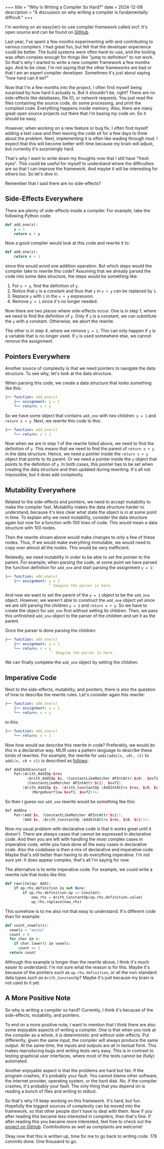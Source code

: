 +++
title = "Why Is Writing a Compiler So Hard?"
date = 2024-12-08
description = "A discussion on why writing a compiler is fundamentally difficult."
+++

<div class="background-info">

I'm working on an easy(ier)-to-use compiler framework called xrcf.
It's open source and can be found on [GitHub](https://github.com/rikhuijzer/xrcf).

</div>

Last year, I've spent a few months experimenting with and contributing to various compilers.
I had great fun, but felt that the developer experience could be better.
The build systems were often hard-to-use, and the tooling was often complex enough for things like "jump to definition" to not work.
So that's why I started to write a new compiler framework a few months ago.
And to be clear, I'm not saying that the other frameworks are bad or that I am an expert compiler developer.
Sometimes it's just about saying "how hard can it be?"

Now that I'm a few months into the project, I often find myself being surprised by how hard it actually is.
But it shouldn't be, right?
There are no side-effects like databases, file IO, or network requests.
You just read the files containing the source code, do some processing, and print the compiled code.
Everything happens inside memory.
Also, there are many great open source projects out there that I'm basing my code on.
So it should be easy.

However, when working on a new feature or bug fix, I often find myself adding a test case and then leaving the code sit for a few days to think about the problem.
Next, implementing it is often like wading through mud.
I expect that this will become better with time because my brain will adjust, but currently it's surprisingly hard.

That's why I want to write down my thoughts now that I still have "fresh eyes".
This could be useful for myself to understand where the difficulties are so that I can improve the framework.
And maybe it will be interesting for others too.
So let's dive in.

Remember that I said there are no side-effects?

## Side-Effects Everywhere

There are plenty of side-effects inside a compiler.
For example, take the following Python code:

```python
def add_one(x):
    y = 1
    return x + y
```

Now a good compiler would look at this code and rewrite it to:

```python
def add_one(x):
    return x + 1
```

since this would avoid one addition operation.
But which steps would the compiler take to rewrite this code?
Assuming that we already parsed the code into some data structure, the steps would be something like:

1. For `x + y`, find the definition of `y`.
2. Notice that `y` is a constant and thus that `y` in `x + y` can be replaced by `1`.
3. Replace `y` with `1` in the `x + y` expression.
4. Remove `y = 1` since it's no longer needed.

Now there are two places where side-effects occur.
One is in step 1, where we need to find the definition of `y`.
Only if `y` is a constant, we can substitute the `y` with a constant.
Otherwise, we abort the rewrite.

The other is in step 4, where we remove `y = 1`.
This can only happen if `y` is a variable that is no longer used.
If `y` is used somewhere else, we cannot remove the assignment.

## Pointers Everywhere

Another source of complexity is that we need pointers to navigate the data structure.
To see why, let's look at the data structure.

When parsing this code, we create a data structure that looks something like this:

```yaml
├── function: add_one(x)
    ├── assignment: y = 1
    └── return: x + y
```

So we have some object that contains `add_one` with two children: `y = 1` and `return x + y`.
Next, we rewrite this code to this:

```yaml
├── function: add_one(x)
    └── return: x + 1
```

Now when we are in step 1 of the rewrite listed above, we need to find the definition of `y`.
This means that we need to find the parent of `return x + y` in the data structure.
Hence, we need a pointer inside the `return x + y` object that points to its parent.
Or we need a pointer inside the `y` object that points to the definition of `y`.
In both cases, this pointer has to be set when creating the data structure and then updated during rewriting.
It's all not impossible, but it does add complexity.

## Mutability Everywhere

Related to the side-effects and pointers, we need to accept mutability to make the compiler fast.
Mutability makes the data structure harder to understand, because it's less clear what state the object is in at some point in time.
To explain why we need mutability, consider the data structure again but now for a function with 100 lines of code.
This would mean a data structure with 100 nodes.

Then the rewrite shown above would make changes to only a few of these nodes.
Thus, if we would make everything immutable, we would need to copy over almost all the nodes.
This would be very inefficient.

Relatedly, we need mutability in order to be able to set the pointer to the parent.
For example, when parsing the code, at some point we have parsed the function definition for `add_one` and start parsing the assignment `y = 1`:

```yaml
├── function: add_one(x)
    ├── assignment: y = 1
                    ^ Imagine the parser is here.
```

And now we want to set the parent of the `y = 1` object to be the `add_one` object.
However, we weren't able to construct the `add_one` object yet since we are still parsing the children `y = 1` and `return x + y`.
So we have to create the object for `add_one` first without setting its children.
Then, we pass this unfinished `add_one` object to the parser of the children and set it as the parent.

Once the parser is done parsing the children:

```yaml
├── function: add_one(x)
    ├── assignment: y = 1
    └── return: x + y
                     ^ Imagine the parser is here.
```

We can finally complete the `add_one` object by setting the children.

## Imperative Code

Next to the side-effects, mutability, and pointers, there is also the question of how to describe the rewrite rules.
Let's consider again this rewrite:

```yaml
├── function: add_one(x)
    ├── assignment: y = 1
    └── return: x + y
```

to this:

```yaml
├── function: add_one(x)
    └── return: x + 1
```

Now how would we describe this rewrite in code?
Preferably, we would do this in a declarative way.
MLIR uses a pattern language to describe these kinds of rewrites.
For example, the rewrite for `addi(addi(x, c0), c1)` to `addi(x, c0 + c1)` is described as
[follows](
https://github.com/llvm/llvm-project/blob/6c062afc2e6ed4329e1e14cb011913195a5356fa/mlir/lib/Dialect/Arith/IR/ArithCanonicalization.td#L42-L48):

```cpp
def AddIAddConstant :
    Pat<(Arith_AddIOp:$res
          (Arith_AddIOp $x, (ConstantLikeMatcher APIntAttr:$c0), $ovf1),
          (ConstantLikeMatcher APIntAttr:$c1), $ovf2),
        (Arith_AddIOp $x, (Arith_ConstantOp (AddIntAttrs $res, $c0, $c1)),
            (MergeOverflow $ovf1, $ovf2))>;
```

So then I guess our `add_one` rewrite would be something like this:

```cpp
def AddOne :
    Pat<(Add $x, (ConstantLikeMatcher APIntAttr:$c1)),
        (Add $x, (Arith_ConstantOp (AddIntAttrs $res, $c0, $c1))>;
```

Now my usual problem with declarative code is that it works great until it doesn't.
There are always cases that cannot be expressed in declarative code.
And then you are left with handling the most complex cases in imperative code, while you have done all the easy cases in declarative code.
Also the codebase is then a mix of declarative and imperative code.
Maybe that's still better than having to do everything imperative.
I'm not sure yet.
It does appear complex, that's all I'm saying for now.

The alternative is to write imperative code.
For example, we could write a rewrite rule that looks like this:

```python
def rewrite(op: Add):
    if op.rhs.definition is not None:
        if op.rhs.definition.op == Constant:
            new_rhs = Arith_ConstantOp(op.rhs.definition.value)
            op.rhs.replace(new_rhs)
```

This somehow is to me also not that easy to understand.
It's different code than for example:

```python
def count_vowels(s):
  vowels = "aeiou"
  count = 0
  for char in s:
    if char.lower() in vowels:
      count += 1
  return count
```

Although this example is longer than the rewrite above, I think it's much easier to understand.
I'm not sure what the reason is for this.
Maybe it's because of the pointers such as `op.rhs.definition`, or all the non-standard data types such as `Arith_ConstantOp`?
Maybe it's just because my brain is not used to it yet.

## A More Positive Note

So why is writing a compiler so hard?
Currently, I think it's because of the side-effects, mutability, and pointers.

To end on a more positive note, I want to mention that I think there are also some enjoyable aspects of writing a compiler.
One is that when you look at the compiler as a whole, it is deterministic and without side-effects.
Put differently, given the same input, the compiler will always produce the same output.
At the same time, the inputs and outputs are all in textual form.
This makes reproducing bugs and writing tests very easy.
This is in contrast to testing graphical user interfaces, where most of the tests cannot be (fully) automated.

Another enjoyable aspect is that the problems are hard but fair.
If the program crashes, it's probably your fault.
You cannot blame other software, the internet provider, operating system, or the hard disk.
No, if the compiler crashes, it's probably your fault.
The only thing that you depend on is reading a bunch of files and writing to stdout.

So that's why I'll keep working on this framework.
It's hard, but fun.
Hopefully the biggest sources of complexity can be moved into the framework, so that other people don't have to deal with them.
Now if you after reading this became less interested in compilers, then that's fine.
If after reading this you became more interested, feel free to check out the [project on GitHub](https://github.com/rikhuijzer/xrcf).
Contributions as well as complaints are welcome!

Okay now that this is written up, time for me to go back to writing code.
178 commits done.
One thousand to go.